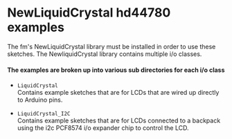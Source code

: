 NewLiquidCrystal hd44780 examples
=================================

The fm's NewLiquidCrystal library must be installed in order to use these sketches.
The NewliquidCrystal library contains multiple i/o classes.


#### The examples are broken up into various sub directories for each i/o class

* `LiquidCrystal`<br>
Contains example sketches that are for LCDs that are wired up directly to Arduino pins.

* `LiquidCrystal_I2C`<br>
Contains example sketches that are for LCDs connected to a backpack using the i2c PCF8574 i/o expander chip to control the LCD.
